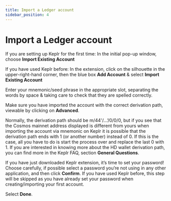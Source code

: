 ```yaml
---
title: Import a Ledger account
sidebar_position: 4
---
```


# Import a Ledger account

If you are setting up Keplr for the first time: In the initial pop-up window, choose **Import Existing Account**

If you have used Keplr before: In the extension, click on the silhouette in the upper-right-hand corner, then the blue box **Add Account** & select **Import Existing Account**

Enter your mnemonic/seed phrase in the appropriate slot, separating the words by space & taking care to check that they are spelled correctly.

Make sure you have imported the account with the correct derivation path, viewable by clicking on **Advanced**.

Normally, the derivation path should be m/44'/…’/0/0/0, but if you see that the Cosmos mainnet address displayed is different from yours when importing the account via mnemonic on Keplr it is possible that the derivation path ends with 1 (or another number) instead of 0. If this is the case, all you have to do is start the process over and replace the last 0 with 1. If you are interested in knowing more about the HD wallet derivation path, you can find more in the Keplr FAQ, section **General Questions**.

If you have just downloaded Keplr extension, it’s time to set your password! Choose carefully, if possible select a password you’re not using in any other application, and then click **Confirm**.
If you have used Keplr before, this step will be skipped as you have already set your password when creating/importing your first account.

Select **Done**. 
